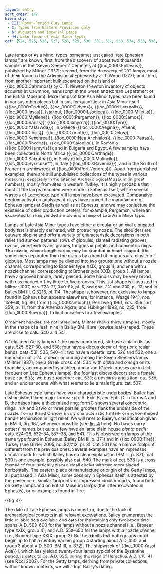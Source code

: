 ```yaml
---
layout: entry
sort_order: 149
hierarchy:
 - III: Roman-Period Clay Lamps
 - C: Types from Eastern Provinces only
 - b: Augustan and Imperial Lamps
 - 44: Late lamps of Asia Minor types
cat: [524, 525, 526, 527, 528, 529, 530, 531, 532, 533, 534, 535, 536, 537, 538, 539, 540, 541]
---
```


Late lamps of Asia Minor types, sometimes just called “late Ephesian lamps,” are known, first, from the discovery of about two thousands samples in the “Seven Sleepers” Cemetery at {{loc_0000:Ephesus}}, published by Miltner (1937); second, from the discovery of 202 lamps, most of them found in the Artemision at Ephesus by J. T. Wood (1877); and, third, from another important bulk excavated on the island of {{loc_0000:Calymnos}} by C. T. Newton (Newton inventory of objects acquired at Calymnos, manuscript in the Greek and Roman Department of the British Museum). More lamps of late Asia Minor types have been found in various other places but in smaller quantities: in Asia Minor itself ({{loc_0000:Cnidus}}, {{loc_0000:Didyma}}, {{loc_0000:Hierapolis}}, {{loc_0000:Iasos}}, Istanbul, {{loc_0000:Laodicea}}, {{loc_0000:Miletus}}, {{loc_0000:Mytilene}}, {{loc_0000:Pergamon}}, {{loc_0000:Samos}}, {{loc_0000:Sardis}}, {{loc_0000:Smyrna}}, {{loc_0000:Tyre}}, {{loc_0000:Yassi Ada}}); in Greece ({{loc_0000:Aegina}}, Athens, {{loc_0000:Chios}}, {{loc_0000:Corinth}}, {{loc_0000:Delos}}, {{loc_0000:Kenchreai}}, {{loc_0000:Nea Anchialos}}, {{loc_0000:Patras}}, {{loc_0000:Rhodes}}, {{loc_0000:Salonika}); in Romania ({{loc_0000:Halmyris}}); and in Bulgaria and Egypt. A few samples have been collected in North Africa ({{loc_0000:Carthage}}, {{loc_0000:Sabratha}}), in Sicily ({{loc_0000:Molinello}}, {{loc_0000:Syracuse””), in Italy ({{loc_0000:Ravenna}}), and in the South of France (in a shipwreck at {{loc_0000:Port-Vendres}}). Apart from published examples, there are still unpublished collections of the types in various museums, especially in the Istanbul Archaeological Museum (in great numbers), mostly from sites in western Turkey. It is highly probable that most of the lamps recorded were made in Ephesus itself, where several wasters of Loeschcke type VIII lamps have been excavated. Comparative neutron activation analyses of clays have proved the manufacture of Ephesus lamps at Sardis as well as at Ephesus, and we may conjecture the existence of other production centers, for example, Pergamon, where an excavated kiln has yielded a mold and a lamp of Late Asia Minor type.

Lamps of Late Asia Minor types have either a circular or an oval elongated body that is sharply carinated, with protruding nozzle. The shoulders are outward sloping and offer a variety of characteristic decorations in both relief and sunken patterns: rows of globules, slanted radiating grooves, ovolos, vine-tendrils and grapes, tongues or petals, and concentric rings. The nozzle, whose length varies, may be rounded or heart-shaped. It is sometimes separated from the discus by a band of tongues or a cluster of globules. Most lamps may be divided into two groups: one without a nozzle channel, corresponding to Broneer type XXIX, group 4; and one with a nozzle channel, corresponding to Broneer type XXIX, group 3. All lamps have a grooved handle, rarely pierced. Some handles may be very broad with ribs marked off by three to five grooves. This last shape is illustrated in Miltner 1937, nos. 773–77, 940–50, pl. 5, and nos. 231 and 309, pl. 13; and in Bailey BM III, Q 3216, pl. 114. The shape is, however, not exclusive to lamps found in Ephesus but appears elsewhere, for instance, Waagé 1941, nos. 159–60, fig. 80, from {{loc_0000:Antioch}}; Perlzweig 1961, nos. 356 and 359, pl. 11, from the Athenian Agora; and Hübinger 1993, no. 235, from {{loc_0000:Smyrna}}, to limit ourselves to a few examples.

Ornament handles are not infrequent; Miltner shows thirty samples, mostly in the shape of a leaf; nine in Bailey BM III are likewise leaf-shaped. These are close to cats. 540 and 541.

Of eighteen Getty lamps of the types considered, six have a plain discus: cats. 525, 527–30, and 538; four have a discus decor of rings or circular bands: cats. 531, 535, 540–41; two have a rosette: cats. 526 and 532; one a menorah: cat. 524, a decor occurring among the Seven Sleepers lamps (Miltner 1937); one a Greek cross: cat. 534, with *alpha* and *omega* on its branches, accompanied by a sheep and a sun (Greek crosses are in fact frequent on Late Ephesus lamps); the four last discus decors are: a female bust: cat. 533; two busts together: cat. 539; a *bestiarus* and a lion: cat. 536; and an unclear scene with what seems to be a male figure: cat. 537.

Late Ephesus type lamps have very characteristic underbodies. Bailey has distinguished three major forms: Eph. A, Eph. B, and Eph. C. In forms A and B, the bases have a thick raised ring; form C shows several concentric rings. In A and B two or three parallel grooves flank the underside of the nozzle. Forms B and C show a very characteristic fishtail- or anchor-shaped handle termination in light relief. We will refer to Bailey’s classification given in BM III, fig. 162, whenever possible (see [fig. 4](fig.-4) here). No bases carry potters’ names, but quite a few have an large plain incuse *planta pedis:* cats. 524–28, 532–34, 537–38, and 541. This is observed on lamps of the same type found in Ephesus (Bailey BM III, p. 371) and in {{loc_0000:Tire}}, Turkey (see Gürler 2005, no. 92/212, pl. 3). Cat. 531 has a narrow footprint, different from the previous ones. Several examples have an impressed circular mark for which Bailey has no clear explanation (BM III, p. 371): cat. 530 is one example, possibly also cat. 540. The mark of cat. 538 is a cross formed of four vertically placed small circles with two more placed horizontally. The eastern place of manufacture or origin of the Getty lamps, all purchased in Asia Minor, some possibly in Ephesus itself, is attested by the presence of similar footprints, or impressed circular marks, found both on Getty lamps and on British Museum lamps (the latter excavated in Ephesus), or on examples found in Tire.

{{fig\_4}}

The date of Late Ephesus lamps is uncertain, due to the lack of archaeological contexts in all relevant excavations. Bailey enumerates the little reliable data available and opts for maintaining only two broad time spans: A.D. 500–600 for the lamps without a nozzle channel (i.e., Broneer type XXIX, group 4); and A.D. 550–650 for the lamps with a nozzle channel (i.e., Broneer type XXIX, group 3). But he admits that both groups could begin up to half a century earlier: group 4 starting about A.D. 450, and group 3 about A.D. 500 (BM III, p. 372). The shipwreck of {{loc_0000:Yassi Ada}} I, which has yielded twenty-four lamps typical of the Byzantine period, is dated to ca. A.D. 625, during the reign of Heraclius, A.D. 610–41 (see Ricci 2002). For the Getty lamps, deriving from private collections without known contexts, we will adopt Bailey’s dating.
